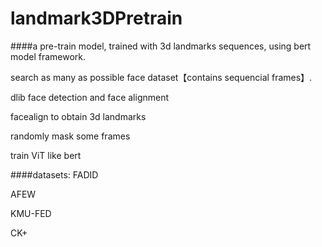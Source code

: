 # landmark3DPretrain
####a pre-train model, trained with 3d landmarks sequences, using bert model framework.

search as many as possible face dataset【contains sequencial frames】.</p>
dlib face detection and face alignment</p> 
facealign to obtain 3d landmarks</p>
randomly mask some frames</p>
train ViT like bert


####datasets:
FADID</p>
AFEW</P>
KMU-FED</p>
CK+</p>
